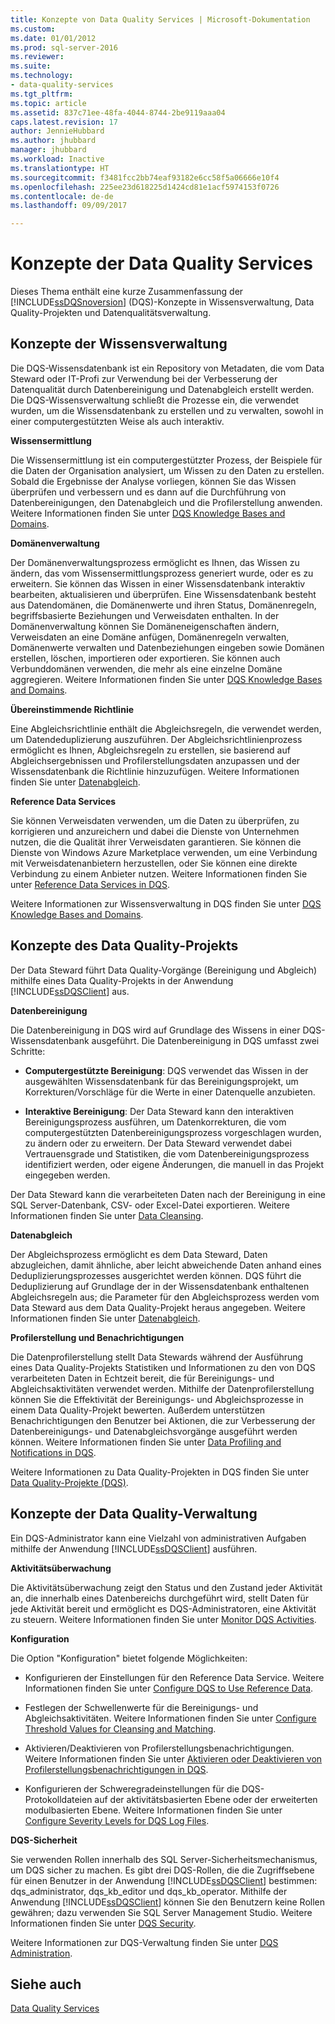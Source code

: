 ```yaml
---
title: Konzepte von Data Quality Services | Microsoft-Dokumentation
ms.custom: 
ms.date: 01/01/2012
ms.prod: sql-server-2016
ms.reviewer: 
ms.suite: 
ms.technology:
- data-quality-services
ms.tgt_pltfrm: 
ms.topic: article
ms.assetid: 837c71ee-48fa-4044-8744-2be9119aaa04
caps.latest.revision: 17
author: JennieHubbard
ms.author: jhubbard
manager: jhubbard
ms.workload: Inactive
ms.translationtype: HT
ms.sourcegitcommit: f3481fcc2bb74eaf93182e6cc58f5a06666e10f4
ms.openlocfilehash: 225ee23d618225d1424cd81e1acf5974153f0726
ms.contentlocale: de-de
ms.lasthandoff: 09/09/2017

---
```

# <a name="data-quality-services-concepts"></a>Konzepte der Data Quality Services
  Dieses Thema enthält eine kurze Zusammenfassung der [!INCLUDE[ssDQSnoversion](../includes/ssdqsnoversion-md.md)] (DQS)-Konzepte in Wissensverwaltung, Data Quality-Projekten und Datenqualitätsverwaltung.  
  
##  <a name="Knowledge"></a> Konzepte der Wissensverwaltung  
 Die DQS-Wissensdatenbank ist ein Repository von Metadaten, die vom Data Steward oder IT-Profi zur Verwendung bei der Verbesserung der Datenqualität durch Datenbereinigung und Datenabgleich erstellt werden. Die DQS-Wissensverwaltung schließt die Prozesse ein, die verwendet wurden, um die Wissensdatenbank zu erstellen und zu verwalten, sowohl in einer computergestützten Weise als auch interaktiv.  
  
 **Wissensermittlung**  
  
 Die Wissensermittlung ist ein computergestützter Prozess, der Beispiele für die Daten der Organisation analysiert, um Wissen zu den Daten zu erstellen. Sobald die Ergebnisse der Analyse vorliegen, können Sie das Wissen überprüfen und verbessern und es dann auf die Durchführung von Datenbereinigungen, den Datenabgleich und die Profilerstellung anwenden. Weitere Informationen finden Sie unter [DQS Knowledge Bases and Domains](../data-quality-services/dqs-knowledge-bases-and-domains.md).  
  
 **Domänenverwaltung**  
  
 Der Domänenverwaltungsprozess ermöglicht es Ihnen, das Wissen zu ändern, das vom Wissensermittlungsprozess generiert wurde, oder es zu erweitern. Sie können das Wissen in einer Wissensdatenbank interaktiv bearbeiten, aktualisieren und überprüfen. Eine Wissensdatenbank besteht aus Datendomänen, die Domänenwerte und ihren Status, Domänenregeln, begriffsbasierte Beziehungen und Verweisdaten enthalten. In der Domänenverwaltung können Sie Domäneneigenschaften ändern, Verweisdaten an eine Domäne anfügen, Domänenregeln verwalten, Domänenwerte verwalten und Datenbeziehungen eingeben sowie Domänen erstellen, löschen, importieren oder exportieren. Sie können auch Verbunddomänen verwenden, die mehr als eine einzelne Domäne aggregieren. Weitere Informationen finden Sie unter [DQS Knowledge Bases and Domains](../data-quality-services/dqs-knowledge-bases-and-domains.md).  
  
 **Übereinstimmende Richtlinie**  
  
 Eine Abgleichsrichtlinie enthält die Abgleichsregeln, die verwendet werden, um Datendeduplizierung auszuführen. Der Abgleichsrichtlinienprozess ermöglicht es Ihnen, Abgleichsregeln zu erstellen, sie basierend auf Abgleichsergebnissen und Profilerstellungsdaten anzupassen und der Wissensdatenbank die Richtlinie hinzuzufügen. Weitere Informationen finden Sie unter [Datenabgleich](../data-quality-services/data-matching.md).  
  
 **Reference Data Services**  
  
 Sie können Verweisdaten verwenden, um die Daten zu überprüfen, zu korrigieren und anzureichern und dabei die Dienste von Unternehmen nutzen, die die Qualität ihrer Verweisdaten garantieren. Sie können die Dienste von Windows Azure Marketplace verwenden, um eine Verbindung mit Verweisdatenanbietern herzustellen, oder Sie können eine direkte Verbindung zu einem Anbieter nutzen. Weitere Informationen finden Sie unter [Reference Data Services in DQS](../data-quality-services/reference-data-services-in-dqs.md).  
  
 Weitere Informationen zur Wissensverwaltung in DQS finden Sie unter [DQS Knowledge Bases and Domains](../data-quality-services/dqs-knowledge-bases-and-domains.md).  
  
##  <a name="Projects"></a> Konzepte des Data Quality-Projekts  
 Der Data Steward führt Data Quality-Vorgänge (Bereinigung und Abgleich) mithilfe eines Data Quality-Projekts in der Anwendung [!INCLUDE[ssDQSClient](../includes/ssdqsclient-md.md)] aus.  
  
 **Datenbereinigung**  
  
 Die Datenbereinigung in DQS wird auf Grundlage des Wissens in einer DQS-Wissensdatenbank ausgeführt. Die Datenbereinigung in DQS umfasst zwei Schritte:  
  
-   **Computergestützte Bereinigung**: DQS verwendet das Wissen in der ausgewählten Wissensdatenbank für das Bereinigungsprojekt, um Korrekturen/Vorschläge für die Werte in einer Datenquelle anzubieten.  
  
-   **Interaktive Bereinigung**: Der Data Steward kann den interaktiven Bereinigungsprozess ausführen, um Datenkorrekturen, die vom computergestützten Datenbereinigungsprozess vorgeschlagen wurden, zu ändern oder zu erweitern. Der Data Steward verwendet dabei Vertrauensgrade und Statistiken, die vom Datenbereinigungsprozess identifiziert werden, oder eigene Änderungen, die manuell in das Projekt eingegeben werden.  
  
 Der Data Steward kann die verarbeiteten Daten nach der Bereinigung in eine SQL Server-Datenbank, CSV- oder Excel-Datei exportieren. Weitere Informationen finden Sie unter [Data Cleansing](../data-quality-services/data-cleansing.md).  
  
 **Datenabgleich**  
  
 Der Abgleichsprozess ermöglicht es dem Data Steward, Daten abzugleichen, damit ähnliche, aber leicht abweichende Daten anhand eines Deduplizierungsprozesses ausgerichtet werden können. DQS führt die Deduplizierung auf Grundlage der in der Wissensdatenbank enthaltenen Abgleichsregeln aus; die Parameter für den Abgleichsprozess werden vom Data Steward aus dem Data Quality-Projekt heraus angegeben. Weitere Informationen finden Sie unter [Datenabgleich](../data-quality-services/data-matching.md).  
  
 **Profilerstellung und Benachrichtigungen**  
  
 Die Datenprofilerstellung stellt Data Stewards während der Ausführung eines Data Quality-Projekts Statistiken und Informationen zu den von DQS verarbeiteten Daten in Echtzeit bereit, die für Bereinigungs- und Abgleichsaktivitäten verwendet werden. Mithilfe der Datenprofilerstellung können Sie die Effektivität der Bereinigungs- und Abgleichsprozesse in einem Data Quality-Projekt bewerten. Außerdem unterstützen Benachrichtigungen den Benutzer bei Aktionen, die zur Verbesserung der Datenbereinigungs- und Datenabgleichsvorgänge ausgeführt werden können. Weitere Informationen finden Sie unter [Data Profiling and Notifications in DQS](../data-quality-services/data-profiling-and-notifications-in-dqs.md).  
  
 Weitere Informationen zu Data Quality-Projekten in DQS finden Sie unter [Data Quality-Projekte &#40;DQS&#41;](../data-quality-services/data-quality-projects-dqs.md).  
  
##  <a name="Admin"></a> Konzepte der Data Quality-Verwaltung  
 Ein DQS-Administrator kann eine Vielzahl von administrativen Aufgaben mithilfe der Anwendung [!INCLUDE[ssDQSClient](../includes/ssdqsclient-md.md)] ausführen.  
  
 **Aktivitätsüberwachung**  
  
 Die Aktivitätsüberwachung zeigt den Status und den Zustand jeder Aktivität an, die innerhalb eines Datenbereichs durchgeführt wird, stellt Daten für jede Aktivität bereit und ermöglicht es DQS-Administratoren, eine Aktivität zu steuern. Weitere Informationen finden Sie unter [Monitor DQS Activities](../data-quality-services/monitor-dqs-activities.md).  
  
 **Konfiguration**  
  
 Die Option "Konfiguration" bietet folgende Möglichkeiten:  
  
-   Konfigurieren der Einstellungen für den Reference Data Service. Weitere Informationen finden Sie unter [Configure DQS to Use Reference Data](../data-quality-services/configure-dqs-to-use-reference-data.md).  
  
-   Festlegen der Schwellenwerte für die Bereinigungs- und Abgleichsaktivitäten. Weitere Informationen finden Sie unter [Configure Threshold Values for Cleansing and Matching](../data-quality-services/configure-threshold-values-for-cleansing-and-matching.md).  
  
-   Aktivieren/Deaktivieren von Profilerstellungsbenachrichtigungen. Weitere Informationen finden Sie unter [Aktivieren oder Deaktivieren von Profilerstellungsbenachrichtigungen in DQS](../data-quality-services/enable-or-disable-profiling-notifications-in-dqs.md).  
  
-   Konfigurieren der Schweregradeinstellungen für die DQS-Protokolldateien auf der aktivitätsbasierten Ebene oder der erweiterten modulbasierten Ebene. Weitere Informationen finden Sie unter [Configure Severity Levels for DQS Log Files](../data-quality-services/configure-severity-levels-for-dqs-log-files.md).  
  
 **DQS-Sicherheit**  
  
 Sie verwenden Rollen innerhalb des SQL Server-Sicherheitsmechanismus, um DQS sicher zu machen. Es gibt drei DQS-Rollen, die die Zugriffsebene für einen Benutzer in der Anwendung [!INCLUDE[ssDQSClient](../includes/ssdqsclient-md.md)] bestimmen: dqs_administrator, dqs_kb_editor und dqs_kb_operator. Mithilfe der Anwendung [!INCLUDE[ssDQSClient](../includes/ssdqsclient-md.md)] können Sie den Benutzern keine Rollen gewähren; dazu verwenden Sie SQL Server Management Studio. Weitere Informationen finden Sie unter [DQS Security](../data-quality-services/dqs-security.md).  
  
 Weitere Informationen zur DQS-Verwaltung finden Sie unter [DQS Administration](../data-quality-services/dqs-administration.md).  
  
## <a name="see-also"></a>Siehe auch  
 [Data Quality Services](../data-quality-services/data-quality-services.md)  
  
  

